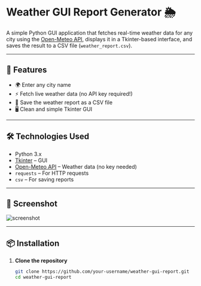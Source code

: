 # Weather GUI Report Generator 🌦️

A simple Python GUI application that fetches real-time weather data for any city using the [Open-Meteo API](https://open-meteo.com/), displays it in a Tkinter-based interface, and saves the result to a CSV file (`weather_report.csv`).

---

## 🚀 Features

- 🌍 Enter any city name
- ⚡ Fetch live weather data (no API key required!)
- 💾 Save the weather report as a CSV file
- 🖥️ Clean and simple Tkinter GUI

---

## 🛠️ Technologies Used

- Python 3.x
- [Tkinter](https://docs.python.org/3/library/tkinter.html) – GUI
- [Open-Meteo API](https://open-meteo.com/) – Weather data (no key needed)
- `requests` – For HTTP requests
- `csv` – For saving reports

---

## 📸 Screenshot

![screenshot](screenshot.png)

---

## 📦 Installation

1. **Clone the repository**
   ```bash
   git clone https://github.com/your-username/weather-gui-report.git
   cd weather-gui-report
